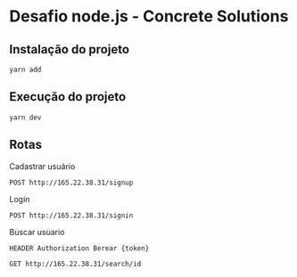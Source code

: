 
# Desafio node.js - Concrete Solutions

## Instalação do projeto

```
yarn add

```

## Execução do projeto

```
yarn dev

```

## Rotas

Cadastrar usuário
```
POST http://165.22.38.31/signup
```

Login
```
POST http://165.22.38.31/signin
```

Buscar usuario

```
HEADER Authorization Berear {token}

GET http://165.22.38.31/search/id
```








